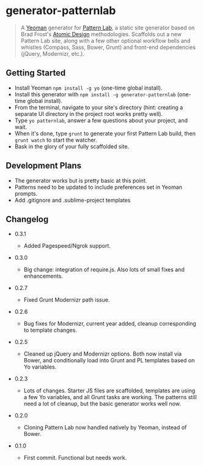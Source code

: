 # generator-patternlab

> A [Yeoman](http://yeoman.io) generator for [Pattern Lab](http://patternlab.io/), a static site generator based on Brad Frost's [Atomic Design](http://bradfrostweb.com/blog/post/atomic-web-design/) methodologies.
> Scaffolds out a new Pattern Lab site, along with a few other optional workflow bells and whistles (Compass, Sass, Bower, Grunt) and front-end dependencies (jQuery, Modernizr, etc.).

## Getting Started

- Install Yeoman `npm install -g yo` (one-time global install).
- Install this generator with `npm install -g generator-patternlab` (one-time global install).
- From the terminal, navigate to your site's directory (hint: creating a separate UI directory in the project root works pretty well).
- Type `yo patternlab`, answer a few questions about your project, and wait.
- When it's done, type `grunt` to generate your first Pattern Lab build, then `grunt watch` to start the watcher.
- Bask in the glory of your fully scaffolded site. 

## Development Plans
- The generator works but is pretty basic at this point.
- Patterns need to be updated to include preferences set in Yeoman prompts.
- Add .gitignore and .sublime-project templates

## Changelog
- 0.3.1
  - Added Pagespeed/Ngrok support.

- 0.3.0
  - Big change: integration of require.js. Also lots of small fixes and enhancements.

- 0.2.7
  - Fixed Grunt Modernizr path issue.

- 0.2.6
  - Bug fixes for Modernizr, current year added, cleanup corresponding to template changes.

- 0.2.5
  - Cleaned up jQuery and Modernizr options. Both now install via Bower, and conditionally load into Grunt and PL templates based on Yo variables.

- 0.2.3
  - Lots of changes. Starter JS files are scaffolded, templates are using a few Yo variables, and all Grunt tasks are working. The patterns still need a lot of cleanup, but the basic generator works well now.

- 0.2.0
  - Cloning Pattern Lab now handled natively by Yeoman, instead of Bower.  

- 0.1.0
  - First commit. Functional but needs work.